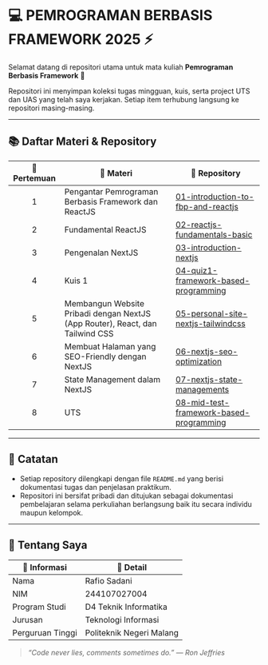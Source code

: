 # 💻 PEMROGRAMAN BERBASIS FRAMEWORK 2025 ⚡

Selamat datang di repositori utama untuk mata kuliah **Pemrograman Berbasis Framework** 🧠

Repositori ini menyimpan koleksi tugas mingguan, kuis, serta project UTS dan UAS yang telah saya kerjakan. Setiap item terhubung langsung ke repositori masing-masing.

---

## 📚 Daftar Materi & Repository

| 📅 Pertemuan | 📝 Materi                                                                                     | 🔗 Repository                                                                 |
|:------------:|-----------------------------------------------------------------------------------------------|-------------------------------------------------------------------------------|
| 1            | Pengantar Pemrograman Berbasis Framework dan ReactJS                                         | <a href="https://github.com/rafiosadani/01-introduction-to-fbp-and-reactjs" target="_blank">01-introduction-to-fbp-and-reactjs</a> |
| 2            | Fundamental ReactJS                                                                           | <a href="https://github.com/rafiosadani/02-reactjs-fundamentals-basic" target="_blank">02-reactjs-fundamentals-basic</a> |
| 3            | Pengenalan NextJS                                                                             | <a href="https://github.com/rafiosadani/03-introduction-nextjs" target="_blank">03-introduction-nextjs</a> |
| 4            | Kuis 1                                                                                        | <a href="https://github.com/rafiosadani/04-quiz1-framework-based-programming" target="_blank">04-quiz1-framework-based-programming</a> |
| 5            | Membangun Website Pribadi dengan NextJS (App Router), React, dan Tailwind CSS                | <a href="https://github.com/rafiosadani/05-personal-site-nextjs-tailwindcss" target="_blank">05-personal-site-nextjs-tailwindcss</a> |
| 6            | Membuat Halaman yang SEO-Friendly dengan NextJS                                              | <a href="https://github.com/rafiosadani/06-nextjs-seo-optimization" target="_blank">06-nextjs-seo-optimization</a> |
| 7            | State Management dalam NextJS                                                                 | <a href="https://github.com/rafiosadani/07-nextjs-state-managements" target="_blank">07-nextjs-state-managements</a> |
| 8            | UTS                                                                                           | <a href="https://github.com/rafiosadani/08-mid-test-framework-based-programming" target="_blank">08-mid-test-framework-based-programming</a> |


---

## 🧾 Catatan
- Setiap repository dilengkapi dengan file `README.md` yang berisi dokumentasi tugas dan penjelasan praktikum.  
- Repositori ini bersifat pribadi dan ditujukan sebagai dokumentasi pembelajaran selama perkuliahan berlangsung baik itu secara individu maupun kelompok.

---

## 🙋 Tentang Saya

| 🔖 Informasi       | 🧾 Detail                          |
|-------------------|-----------------------------------|
| Nama              | Rafio Sadani                      |
| NIM               | 244107027004                      |
| Program Studi     | D4 Teknik Informatika             |
| Jurusan           | Teknologi Informasi               |
| Perguruan Tinggi  | Politeknik Negeri Malang          |

> _“Code never lies, comments sometimes do.” — Ron Jeffries_

